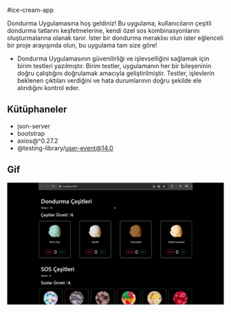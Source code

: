 #ice-cream-app

Dondurma Uygulamasına hoş geldiniz! Bu uygulama, kullanıcıların çeşitli dondurma tatlarını keşfetmelerine, kendi özel sos kombinasyonlarını oluşturmalarına olanak tanır. İster bir dondurma meraklısı olun ister eğlenceli bir proje arayışında olun, bu uygulama tam size göre!

- Dondurma Uygulamasının güvenilirliği ve işlevselliğini sağlamak için birim testleri yazılmıştır. Birim testler, uygulamanın her bir bileşeninin doğru çalıştığını doğrulamak amacıyla geliştirilmiştir. Testler, işlevlerin beklenen çıktıları verdiğini ve hata durumlarının doğru şekilde ele alındığını kontrol eder.

## Kütüphaneler

- json-server
- bootstrap
- axios@^0.27.2
- @testing-library/user-event@14.0

## Gif

<img src="ice.gif" />
  
